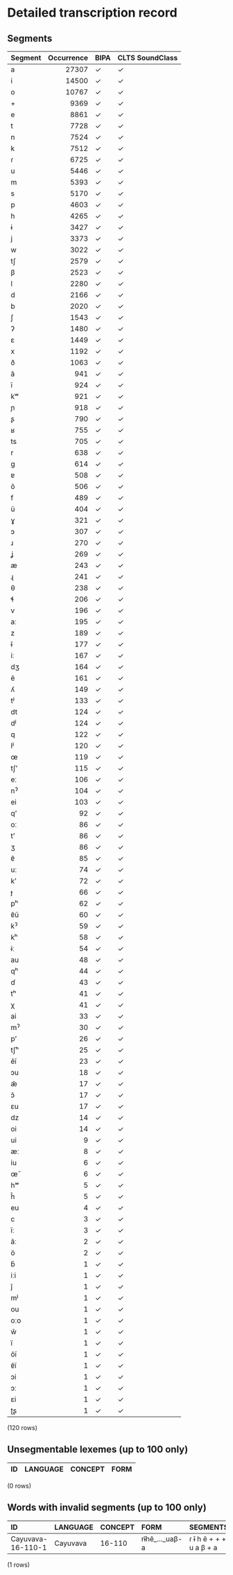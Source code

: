 
# Detailed transcription record

## Segments

| Segment | Occurrence | BIPA | CLTS SoundClass |
|:----------|-------------:|:-------|:------------------|
| a | 27307 | ✓ | ✓ |
| i | 14500 | ✓ | ✓ |
| o | 10767 | ✓ | ✓ |
| + | 9369 | ✓ | ✓ |
| e | 8861 | ✓ | ✓ |
| t | 7728 | ✓ | ✓ |
| n | 7524 | ✓ | ✓ |
| k | 7512 | ✓ | ✓ |
| ɾ | 6725 | ✓ | ✓ |
| u | 5446 | ✓ | ✓ |
| m | 5393 | ✓ | ✓ |
| s | 5170 | ✓ | ✓ |
| p | 4603 | ✓ | ✓ |
| h | 4265 | ✓ | ✓ |
| ɨ | 3427 | ✓ | ✓ |
| j | 3373 | ✓ | ✓ |
| w | 3022 | ✓ | ✓ |
| tʃ | 2579 | ✓ | ✓ |
| β | 2523 | ✓ | ✓ |
| l | 2280 | ✓ | ✓ |
| d | 2166 | ✓ | ✓ |
| b | 2020 | ✓ | ✓ |
| ʃ | 1543 | ✓ | ✓ |
| ʔ | 1480 | ✓ | ✓ |
| ɛ | 1449 | ✓ | ✓ |
| x | 1192 | ✓ | ✓ |
| ð | 1063 | ✓ | ✓ |
| ã | 941 | ✓ | ✓ |
| ĩ | 924 | ✓ | ✓ |
| kʷ | 921 | ✓ | ✓ |
| ɲ | 918 | ✓ | ✓ |
| ʂ | 790 | ✓ | ✓ |
| ʁ | 755 | ✓ | ✓ |
| ts | 705 | ✓ | ✓ |
| r | 638 | ✓ | ✓ |
| g | 614 | ✓ | ✓ |
| ɐ | 508 | ✓ | ✓ |
| õ | 506 | ✓ | ✓ |
| f | 489 | ✓ | ✓ |
| ũ | 404 | ✓ | ✓ |
| ɣ | 321 | ✓ | ✓ |
| ɔ | 307 | ✓ | ✓ |
| ɹ | 270 | ✓ | ✓ |
| ʝ | 269 | ✓ | ✓ |
| æ | 243 | ✓ | ✓ |
| ɻ | 241 | ✓ | ✓ |
| θ | 238 | ✓ | ✓ |
| ɬ | 206 | ✓ | ✓ |
| v | 196 | ✓ | ✓ |
| aː | 195 | ✓ | ✓ |
| z | 189 | ✓ | ✓ |
| ɨ̃ | 177 | ✓ | ✓ |
| iː | 167 | ✓ | ✓ |
| dʒ | 164 | ✓ | ✓ |
| ẽ | 161 | ✓ | ✓ |
| ʎ | 149 | ✓ | ✓ |
| tʲ | 133 | ✓ | ✓ |
| dt | 124 | ✓ | ✓ |
| dʲ | 124 | ✓ | ✓ |
| q | 122 | ✓ | ✓ |
| lʲ | 120 | ✓ | ✓ |
| œ | 119 | ✓ | ✓ |
| tʃʼ | 115 | ✓ | ✓ |
| eː | 106 | ✓ | ✓ |
| nˀ | 104 | ✓ | ✓ |
| ei | 103 | ✓ | ✓ |
| qʼ | 92 | ✓ | ✓ |
| oː | 86 | ✓ | ✓ |
| tʼ | 86 | ✓ | ✓ |
| ʒ | 86 | ✓ | ✓ |
| ɐ̃ | 85 | ✓ | ✓ |
| uː | 74 | ✓ | ✓ |
| kʼ | 72 | ✓ | ✓ |
| ɟ | 66 | ✓ | ✓ |
| pʰ | 62 | ✓ | ✓ |
| ɐ̃ũ | 60 | ✓ | ✓ |
| kˀ | 59 | ✓ | ✓ |
| kʰ | 58 | ✓ | ✓ |
| ɨː | 54 | ✓ | ✓ |
| au | 48 | ✓ | ✓ |
| qʰ | 44 | ✓ | ✓ |
| ɗ | 43 | ✓ | ✓ |
| tʰ | 41 | ✓ | ✓ |
| χ | 41 | ✓ | ✓ |
| ai | 33 | ✓ | ✓ |
| mˀ | 30 | ✓ | ✓ |
| pʼ | 26 | ✓ | ✓ |
| tʃʰ | 25 | ✓ | ✓ |
| ẽĩ | 23 | ✓ | ✓ |
| ɔu | 18 | ✓ | ✓ |
| æ̃ | 17 | ✓ | ✓ |
| ɔ̃ | 17 | ✓ | ✓ |
| ɛu | 17 | ✓ | ✓ |
| dz | 14 | ✓ | ✓ |
| oi | 14 | ✓ | ✓ |
| ui | 9 | ✓ | ✓ |
| æː | 8 | ✓ | ✓ |
| iu | 6 | ✓ | ✓ |
| œ̃ | 6 | ✓ | ✓ |
| hʷ | 5 | ✓ | ✓ |
| h̃ | 5 | ✓ | ✓ |
| eu | 4 | ✓ | ✓ |
| c | 3 | ✓ | ✓ |
| ĩː | 3 | ✓ | ✓ |
| ãː | 2 | ✓ | ✓ |
| ö | 2 | ✓ | ✓ |
| b̃ | 1 | ✓ | ✓ |
| iːi | 1 | ✓ | ✓ |
| j̃ | 1 | ✓ | ✓ |
| mʲ | 1 | ✓ | ✓ |
| ou | 1 | ✓ | ✓ |
| oːo | 1 | ✓ | ✓ |
| w̃ | 1 | ✓ | ✓ |
| ï | 1 | ✓ | ✓ |
| õĩ | 1 | ✓ | ✓ |
| ɐ̃ĩ | 1 | ✓ | ✓ |
| ɔi | 1 | ✓ | ✓ |
| ɔː | 1 | ✓ | ✓ |
| ɛi | 1 | ✓ | ✓ |
| ʈʂ | 1 | ✓ | ✓ |

(120 rows)



## Unsegmentable lexemes (up to 100 only)

| ID | LANGUAGE | CONCEPT | FORM |
|------|------------|-----------|--------|

(0 rows)



## Words with invalid segments (up to 100 only)

| ID | LANGUAGE | CONCEPT | FORM | SEGMENTS |
|:------------------|:-----------|:----------|:---------------|:------------------------|
| Cayuvava-16-110-1 | Cayuvava | 16-110 | rɨ̃hẽ_..._uaβ-a | ɾ ɨ̃ h ẽ + + + u a β + a |

(1 rows)


